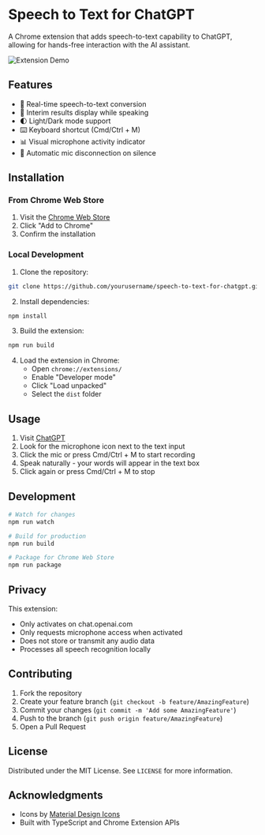 # Speech to Text for ChatGPT

A Chrome extension that adds speech-to-text capability to ChatGPT, allowing for hands-free interaction with the AI assistant.

![Extension Demo](assets/demo.gif)

## Features

- 🎤 Real-time speech-to-text conversion
- 💬 Interim results display while speaking
- 🌓 Light/Dark mode support
- ⌨️ Keyboard shortcut (Cmd/Ctrl + M)
- 📊 Visual microphone activity indicator
- 🔌 Automatic mic disconnection on silence

## Installation

### From Chrome Web Store

1. Visit the [Chrome Web Store](https://chrome.google.com/webstore/detail/your-extension-id)
2. Click "Add to Chrome"
3. Confirm the installation

### Local Development

1. Clone the repository:
```bash
git clone https://github.com/yourusername/speech-to-text-for-chatgpt.git
```

2. Install dependencies:
```bash
npm install
```

3. Build the extension:
```bash
npm run build
```

4. Load the extension in Chrome:
   - Open `chrome://extensions/`
   - Enable "Developer mode"
   - Click "Load unpacked"
   - Select the `dist` folder

## Usage

1. Visit [ChatGPT](https://chat.openai.com)
2. Look for the microphone icon next to the text input
3. Click the mic or press Cmd/Ctrl + M to start recording
4. Speak naturally - your words will appear in the text box
5. Click again or press Cmd/Ctrl + M to stop

## Development

```bash
# Watch for changes
npm run watch

# Build for production
npm run build

# Package for Chrome Web Store
npm run package
```

## Privacy

This extension:
- Only activates on chat.openai.com
- Only requests microphone access when activated
- Does not store or transmit any audio data
- Processes all speech recognition locally

## Contributing

1. Fork the repository
2. Create your feature branch (`git checkout -b feature/AmazingFeature`)
3. Commit your changes (`git commit -m 'Add some AmazingFeature'`)
4. Push to the branch (`git push origin feature/AmazingFeature`)
5. Open a Pull Request

## License

Distributed under the MIT License. See `LICENSE` for more information.

## Acknowledgments

- Icons by [Material Design Icons](https://material.io/icons)
- Built with TypeScript and Chrome Extension APIs
